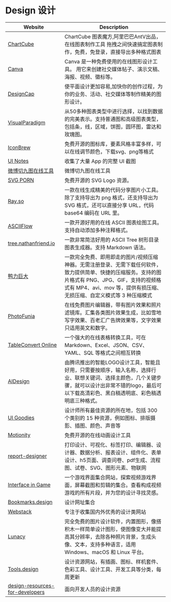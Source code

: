 # Design 设计

|Website|Description|
|---|---|
|[ChartCube](https://chartcube.alipay.com/)|ChartCube 图表魔方,阿里巴巴AntV出品，在线图表制作工具 拖拽之间快速搞定图表制作，免费，免登录，直接导出多种格式图表|
|[Canva](https://www.canva.cn/)|Canva 是一种免费使用的在线图形设计工具。 用它来创建社交媒体帖子、演示文稿、海报、视频、徽标等。|
|[DesignCap](https://www.designcap.com/)|使平面设计更加容易,加快你的创作过程，为你的业务、活动、社交媒体等制作精美的图形设计。|
|[VisualParadigm](https://online.visual-paradigm.com/)|从50多种图表类型中进行选择，以找到数据的完美表示。支持普通图和高级图表类型，包括条，线，区域，饼图，圆环图，雷达和玫瑰图。|
|[IconBrew](https://iconbrew.com/)|免费开源的图标库，要素风格丰富多样，可以在线调节颜色，下载svg、png等格式|
|[UI Notes](https://uinotes.com/)|收集了大量 App 的完整 UI 截图|
|[微博切九图在线工具](https://v.magiconch.com/)|微博切九图在线工具|
|[SVG PORN](https://svgporn.com/)|免费开源的 SVG Logo 资源。|
|[Ray.so](https://ray.so/)|一款在线生成精美的代码分享图片小工具。除了支持导出为 png 格式，还支持导出为 SVG 格式，还可以直接分享 URL，代码 base64 编码在 URL 里。|
|[ASCIIFlow](https://asciiflow.com/)|一款开源好用的在线 ASCII 图表绘图工具。支持自动添加多种注释格式。|
|[tree.nathanfriend.io](https://tree.nathanfriend.io/)|一款非常简洁好用的 ASCII Tree 树形目录图表生成器。支持 Markdown 语法。|
|[鸭力巨大](https://www.yalijuda.com/)|一款完全免费、即用即走的图片/视频压缩神器。无需注册登录、无需下载任何软件，致力提供简单、快捷的压缩服务。支持的图片格式有 PNG、JPG、GIF，支持的视频格式有 MP4、avi、mov 等，提供有损压缩、无损压缩、自定义模式等 3 种压缩模式|
|[PhotoFunia](https://photofunia.com/cn/)|在线免费图片编辑器，带有图片效果和照片滤镜库。汇集各类图片效果生成，比如雪地写字效果、百老汇广告牌效果等，文字效果只适用英文和数字。|
|[TableConvert Online](https://tableconvert.com/zh-CN/)|一个强大的在线表格转换工具，可在 Markdown、Excel、JSON、CSV、YAML、SQL 等格式之间相互转换|
|[AIDesign](https://ailogo.qq.com/guide/brandname)|由腾讯推出的智能LOGO设计工具，智能且好用，只需要按顺序，输入名称，选择行业、联想关键词、选择主颜色，几个关键步骤，就可以设计出非常不错的logo，最后可以下载高清彩色、黑白稿透明底、彩色稿透明底三种格式。|
| [UI Goodies](https://uigoodies.com/) | 设计师所有最佳资源的所在地，包括 300 个类别的 15 种资源，例如图标、排版摄影、插图、颜色、声音等 |
|[Motionity](https://www.motionity.app/)|免费开源的在线动画设计工具|
|[report-designer](https://xinglie.github.io/report-designer/)|打印设计、可视化、标签打印、编辑器、设计器、数据分析、报表设计、组件化、表单设计、h5页面、调查问卷、pdf生成、流程图、试卷、SVG、图形元素、物联网|
|[Interface in Game](https://interfaceingame.com/)|一个游戏界面集合网站，探索视频游戏界面，屏幕截图和剪辑的集合。查看构成视频游戏的所有片段，并为您的设计寻找灵感。|
|[Bookmarks.design](https://www.bookmarks.design/)|设计网址集合|
|[Webstack](http://webstack.cc/cn/index.html)|专注于收集国内外优秀的设计类网站|
|[Lunacy](https://igoutu.cn/lunacy)|完全免费的图片设计软件，内置图形，像搭积木一样简单设计图形，使图像变大并能提高其分辨率，去除各种照片背景，生成头像、文本，支持多种语言，适用 Windows、macOS 和 Linux 平台。|
|[Tools.design](https://www.toools.design/)|设计资源网站，有插画、图标、样机套件、色彩工具、设计工具、开发工具等分类，每周更新|
|[design-resources-for-developers](https://github.com/bradtraversy/design-resources-for-developers)|面向开发人员的设计资源|
